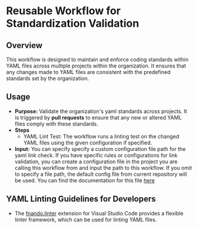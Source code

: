 # Reusable Workflow for Standardization Validation

## Overview

This workflow is designed to maintain and enforce coding standards within YAML
files across multiple projects within the organization. It ensures that any
changes made to YAML files are consistent with the predefined standards set by
the organization.

## Usage

- **Purpose:** Validate the organization's yaml standards across projects. It is
  triggered by **pull requests** to ensure that any new or altered YAML files
  comply with these standards.
- **Steps**
  - YAML Lint Test: The workflow runs a linting test on the changed YAML files
    using the given configuration if specified.
- **Input:** You can specify specify a custom configuration file path for the
  yaml link check. If you have specific rules or configurations for link
  validation, you can create a configuration file in the project you are calling
  this workflow from and input the path to this workflow. If you omit to specify
  a file path, the default config file from current repository will be used. You
     can find the documentation for this file
     [here](https://yamllint.readthedocs.io/en/stable/configuration.html)

## YAML Linting Guidelines for Developers

- The
  [fnando.linter](https://marketplace.visualstudio.com/items?itemName=fnando.linter)
  extension for Visual Studio Code provides a flexible linter framework, which
  can be used for linting YAML files.
